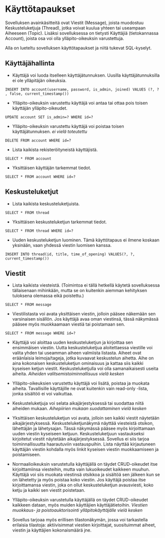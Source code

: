 # Käyttötapaukset

Sovelluksen avainkäsitteitä ovat Viestit (Message), joista muodostuu Keskusteluketjuja (Thread), jotka voivat kuulua yhteen tai useampaan Aiheeseen (Topic). Lisäksi sovelluksessa on tietysti Käyttäjiä (tietokannassa Account), joista osa voi olla ylläpito-oikeuksin varustettuja.

Alla on lueteltu sovelluksen käyttötapaukset ja niitä tukevat SQL-kyselyt.

## Käyttäjähallinta

* Käyttäjä voi luoda itselleen käyttäjätunnuksen. Uusilla käyttäjätunnuksilla ei ole ylläpitäjän oikeuksia.

```INSERT INTO account(username, password, is_admin, joined) VALUES (?, ? , false, current_timestamp())```

* Ylläpito-oikeuksin varustettu käyttäjä voi antaa tai ottaa pois toisen käyttäjän ylläpito-oikeudet.

```UPDATE account SET is_admin=? WHERE id=?```

* Ylläpito-oikeuksin varustettu käyttäjä voi poistaa toisen käyttäjätunnuksen. _ei vielä toteutettu_

```DELETE FROM account WHERE id=?```

* Lista kaikista rekisteröityneistä käyttäjistä.

```SELECT * FROM account```

* Yksittäisen käyttäjän tarkemmat tiedot.

```SELECT * FROM account WHERE id=?```

## Keskusteluketjut

* Lista kaikista keskusteluketjuista.

```SELECT * FROM thread```

* Yksittäisen keskusteluketjun tarkemmat tiedot.

```SELECT * FROM thread WHERE id=?```

* Uuden keskusteluketjun luominen. Tämä käyttötapaus ei ilmene koskaan yksinään, vaan yhdessä viestin luomisen kanssa.

```INSERT INTO thread(id, title, time_of_opening) VALUES(?, ?, current_timestamp())```

## Viestit

* Lista kaikista viesteistä. (Toimintoa ei tällä hetkellä käytetä sovelluksessa tällaisenaan mihinkään, mutta se on kuitenkin aiemman kehityksen tuloksena olemassa eikä poistettu.)

```SELECT * FROM message```

* Viestilistasta voi avata yksittäisen viestin, jolloin pääsee näkemään sen varsinaisen sisällön. Jos käyttäjä avaa oman viestinsä, tässä näkymässä pääsee myös muokkaamaan viestiä tai poistamaan sen.

```SELECT * FROM message WHERE id=?```


* Käyttäjä voi aloittaa uuden keskusteluketjun ja kirjoittaa sen ensimmäisen viestin. Uutta keskusteluketjua aloitettaessa viestille voi valita yhden tai useamman aiheen valmiista listasta. Aiheet ovat eräänlaisia leimoja/tageja, jotka kuvaavat keskustelun aihetta. Aihe on aina kokonaisen keskusteluketjun ominaisuus ja kattaa siis kaikki kyseisen ketjun viestit. Keskusteluketjulla voi olla samanaikaisesti useita aiheita. _Aiheiden valitsemistoiminnallisuus vielä kesken_
* Ylläpito-oikeuksien varustettu käyttäjä voi lisätä, poistaa ja muokata aiheita. Tavallisille käyttäjille ne ovat kuitenkin vain read-only -lista, jonka sisältöö ei voi vaikuttaa.
* Keskusteluketjuja voi selata aikajärjestyksessä tai suodattaa niitä aiheiden mukaan. _Aihepiirien mukaan suodattaminen vielä kesken_
* Yksittäisen keskusteluketjun voi avata, jolloin sen kaikki viestit näytetään aikajärjestyksessä. Keskusteluketjunäkymä näyttää viesteistä otsikon, lähettäjän ja lähetysajan. Tässä näkymässä pääsee myös kirjoittamaan uuden viestin kyseiseen ketjuun. Keskusteluketjuun vastaukseksi kirjoitetut viestit näytetään aikajärjestyksessä. Sovellus ei siis tarjoa toiminnallisuutta haarautuviin vastauspuihin. Lista näyttää kirjautuneen käyttäjän viestin kohdalla myös linkit kyseisen viestin muokkaamiseen ja poistamiseen.

* Normaalioikeuksin varustetulla käyttäjällä on täydet CRUD-oikeudet itse kirjoittamiinsa viesteihin, mutta vain lukuoikeudet kaikkeen muuhun. Käyttäjä voi siis muokata viestinsä otsikkoa ja sisältöä sen jälkeen kun se on lähetetty ja myös poistaa koko viestin. Jos käyttäjä poistaa itse kirjoittamansa viestin, joka on ollut keskusteluketjun avausviesti, koko ketju ja kaikki sen viestit poistetaan.
* Ylläpito-oikeuksin varustetulla käyttäjällä on täydet CRUD-oikeudet kaikkeen dataan, myös muiden käyttäjien käyttäjätietoihin. _Viestien muokkaus- ja poistoauktorisointi ylläpitokäyttäjälle vielä kesken_
* Sovellus tarjoaa myös erillisen tilastonäkymän, jossa voi tarkastella erilaisia tilastoja: aktiivisimmat viestien kirjoittajat, suosituimmat aiheet, viestin ja käyttäjien kokonaismäärä jne.
